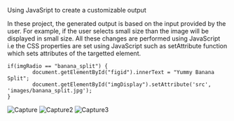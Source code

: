 Using JavaSript to create a customizable output

In these project, the generated output is based on the input provided by the user. For example, if the user selects small size than the image will be displayed in small size. All these changes are performed using JavaScript i.e the CSS properties are set using JavaScript such as setAttribute function which sets attributes of the targetted element.
```
if(imgRadio == "banana_split") {
        document.getElementById("figid").innerText = "Yummy Banana Split";
        document.getElementById("imgDisplay").setAttribute('src', 'images/banana_split.jpg');
}
```
![Capture](https://user-images.githubusercontent.com/52541140/104037572-c55fdd00-51fa-11eb-88cf-ef0e5a65ddc2.PNG)
![Capture2](https://user-images.githubusercontent.com/52541140/104037606-c729a080-51fa-11eb-8582-1e548cd3707c.PNG)
![Capture3](https://user-images.githubusercontent.com/52541140/104037693-cd1f8180-51fa-11eb-9ef1-001fe8727acd.PNG)
